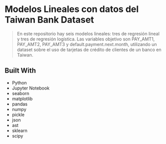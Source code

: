 <a name="readme-top"></a>

# Modelos Lineales con datos del Taiwan Bank Dataset

> En este repositorio hay seis modelos lineales: tres de regresión lineal y tres de regresión logística. Las variables objetivo son PAY_AMT1, PAY_AMT2, PAY_AMT3 y default.payment.next.month,
  utilizando un dataset sobre el uso de tarjetas de crédito de clientes de un banco en Taiwan.

## Built With

- Python
- Jupyter Notebook
- seaborn 
- matplotlib
- pandas
- numpy
- pickle
- json
- ast
- sklearn
- scipy
